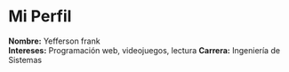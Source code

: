  # Mi Perfil

**Nombre:** Yefferson frank  
**Intereses:** Programación web, videojuegos, lectura
**Carrera:** Ingeniería de Sistemas
